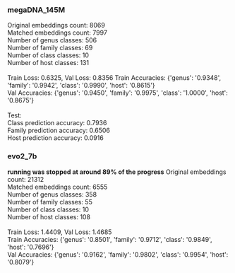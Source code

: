 ### megaDNA_145M

Original embeddings count: 8069 <br>
Matched embeddings count: 7997 <br>
Number of genus classes: 506 <br>
Number of family classes: 69 <br>
Number of class classes: 10 <br>
Number of host classes: 131 <br>
<br>
Train Loss: 0.6325, Val Loss: 0.8356
Train Accuracies: {'genus': '0.9348', 'family': '0.9942', 'class': '0.9990', 'host': '0.8615'} <br>
Val Accuracies: {'genus': '0.9450', 'family': '0.9975', 'class': '1.0000', 'host': '0.8675'} <br>
<br>
Test: <br>
Class prediction accuracy: 0.7936 <br>
Family prediction accuracy: 0.6506 <br>
Host prediction accuracy: 0.0916 <br>

### evo2_7b

**running was stopped at around 89% of the progress**
Original embeddings count: 21312 <br>
Matched embeddings count: 6555 <br>
Number of genus classes: 358 <br>
Number of family classes: 55 <br>
Number of class classes: 10 <br>
Number of host classes: 108 <br>
<br>
Train Loss: 1.4409, Val Loss: 1.4685 <br>
Train Accuracies: {'genus': '0.8501', 'family': '0.9712', 'class': '0.9849', 'host': '0.7696'} <br>
Val Accuracies: {'genus': '0.9162', 'family': '0.9802', 'class': '0.9954', 'host': '0.8079'} <br>